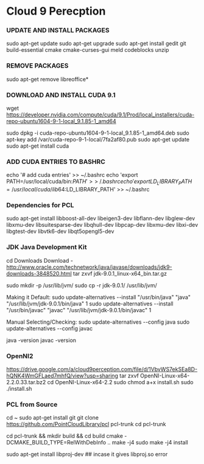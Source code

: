 # Cloud 9 Perecption

### UPDATE AND INSTALL PACKAGES ###
sudo apt-get update
sudo apt-get upgrade
sudo apt-get install gedit git build-essential cmake cmake-curses-gui meld codeblocks unzip

### REMOVE PACKAGES ###
sudo apt-get remove libreoffice*

### DOWNLOAD AND INSTALL CUDA 9.1 ###
wget https://developer.nvidia.com/compute/cuda/9.1/Prod/local_installers/cuda-repo-ubuntu1604-9-1-local_9.1.85-1_amd64

sudo dpkg -i cuda-repo-ubuntu1604-9-1-local_9.1.85-1_amd64.deb
sudo apt-key add /var/cuda-repo-9-1-local/7fa2af80.pub
sudo apt-get update
sudo apt-get install cuda

### ADD CUDA ENTRIES TO BASHRC ###
echo '# add cuda entries' >> ~/.bashrc
echo 'export PATH=/usr/local/cuda/bin:$PATH' >> ~/.bashrc
echo 'export LD_LIBRARY_PATH=/usr/local/cuda/lib64:$LD_LIBRARY_PATH' >> ~/.bashrc

### Dependencies for PCL ###
sudo apt-get install libboost-all-dev libeigen3-dev libflann-dev libglew-dev libxmu-dev libsuitesparse-dev libqhull-dev libpcap-dev libxmu-dev libxi-dev libgtest-dev libvtk6-dev libqt5opengl5-dev

### JDK Java Development Kit ###
cd Downloads
Download - http://www.oracle.com/technetwork/java/javase/downloads/jdk9-downloads-3848520.html
tar zxvf jdk-9.0.1_linux-x64_bin.tar.gz 

sudo mkdir -p /usr/lib/jvm/
sudo cp -r jdk-9.0.1/ /usr/lib/jvm/

Making it Default:
sudo update-alternatives --install "/usr/bin/java" "java" "/usr/lib/jvm/jdk-9.0.1/bin/java" 1
sudo update-alternatives --install "/usr/bin/javac" "javac" "/usr/lib/jvm/jdk-9.0.1/bin/javac" 1

Manual Selecting/Checking:
sudo update-alternatives --config java
sudo update-alternatives --config javac

java -version
javac -version


### OpenNI2 ###

https://drive.google.com/a/cloud9perception.com/file/d/1VbvWS7ekSEa8D-hQNK4WmGFLaed7mhfQ/view?usp=sharing
tar zxvf OpenNI-Linux-x64-2.2.0.33.tar.bz2
cd OpenNI-Linux-x64-2.2
sudo chmod a+x install.sh
sudo ./install.sh


### PCL from Source ###
cd ~
sudo apt-get install git
git clone https://github.com/PointCloudLibrary/pcl pcl-trunk
cd pcl-trunk

cd pcl-trunk && mkdir build && cd build
cmake -DCMAKE_BUILD_TYPE=RelWithDebInfo ..
make -j4
sudo make -j4 install

sudo apt-get install libproj-dev   ## incase it gives libproj.so error





